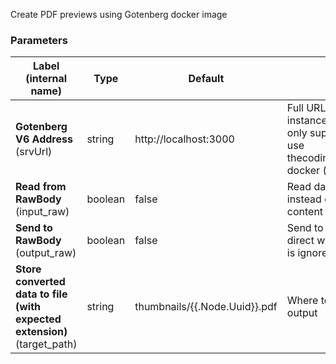
 Create PDF previews using Gotenberg docker image

### Parameters
|Label (internal name)|Type|Default|Description|
|---|---|---|---|
|**Gotenberg V6 Address** (srvUrl)|string|http://localhost:3000|Full URL to running Gotenberg instance. Warning, we currently only support Gotenberg <= v6, use thecodingmachine/gotenberg:6 docker (v7 has a different API).|
|**Read from RawBody** (input_raw)|boolean|false|Read data from RawBody instead of reading .Input.Node content|
|**Send to RawBody** (output_raw)|boolean|false|Send to RawBody instead of direct writing to file (next field is ignored)|
|**Store converted data to file (with expected extension)** (target_path)|string|thumbnails/{{.Node.Uuid}}.pdf|Where to store conversion output|





